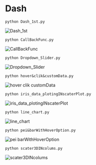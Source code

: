 # Dash

    python Dash_1st.py

![Dash_1st](https://github.com/NexTechGen/Dash/assets/141403098/1483fd70-3d50-4120-90c0-158c8bd5935f)

    python CallBackFunc.py

![CallBackFunc](https://github.com/NexTechGen/Dash/assets/141403098/a30174de-5905-4403-8c53-c6677e7e767d)

    python Dropdown_Slider.py
![Dropdown_Slider](https://github.com/NexTechGen/Dash/assets/141403098/9aefcf62-0867-4619-8938-1754f8cc0065)

    python hover&clik&customData.py
![hover clik customData](https://github.com/NexTechGen/Dash/assets/141403098/c5a3d7cc-6eba-4c90-9fae-efea4af7ddcb)

    python iris_data_plotingINscaterPlot.py
![iris_data_plotingINscaterPlot](https://github.com/NexTechGen/Dash/assets/141403098/25d62759-9e1b-4ac0-882f-d4f3672b4a8f)

    python line_chart.py
![line_chart](https://github.com/NexTechGen/Dash/assets/141403098/aef7c767-bf8f-4804-9155-5b1a5e2a96b5)

    python pei&barWithHoverOption.py
![pei barWithHoverOption](https://github.com/NexTechGen/Dash/assets/141403098/30532a2d-ed4e-4b8a-b4a5-b53c737ef92a)

    python scater3DINcolums.py
![scater3DINcolums](https://github.com/NexTechGen/Dash/assets/141403098/844a43de-45e2-48ca-9cd3-856ac49d2fc9)
